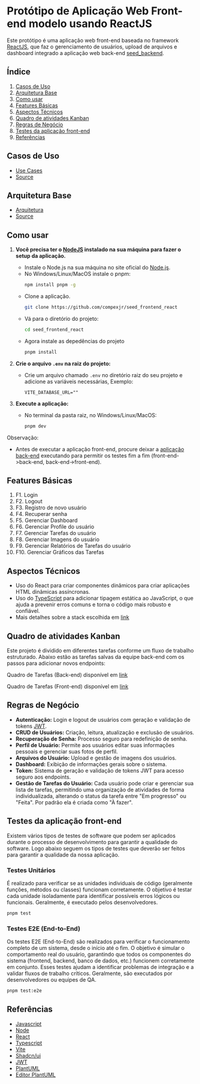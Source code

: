 # Protótipo de Aplicação Web Front-end modelo usando ReactJS

Este protótipo é uma aplicação web front-end baseada no framework [ReactJS](https://en.wikipedia.org/wiki/React_(software)), que faz o gerenciamento de usuários, upload de arquivos e dashboard integrado a aplicação web back-end [seed_backend](https://github.com/compexjr/seed_backend).

## Índice

1. [Casos de Uso](#casos-de-uso)
2. [Arquitetura Base](#arquitetura-base)
3. [Como usar](#como-usar)
4. [Features Básicas](#features-básicas)
5. [Aspectos Técnicos](#aspectos-técnicos)
6. [Quadro de atividades Kanban](#quadro-de-atividades-kanban)
7. [Regras de Negócio](#regras-de-negócio)
8. [Testes da aplicação front-end](#testes-da-aplicação-front-end)
9. [Referências](#referências)

## Casos de Uso

* [Use Cases](https://github.com/compexjr/seed_frontend_react/blob/master/docs/imagens/usecases.png)
* [Source](https://github.com/compexjr/seed_frontend_react/blob/master/docs/usecases.puml)

## Arquitetura Base

* [Arquitetura](https://github.com/compexjr/seed_frontend_react/blob/master/docs/imagens/arquitetura.png)
* [Source](https://github.com/compexjr/seed_frontend_react/blob/master/docs/arquitetura.puml)

## Como usar

1. **Você precisa ter o [NodeJS](https://en.wikipedia.org/wiki/Node.js) instalado na sua máquina para fazer o setup da aplicação.**
   - Instale o Node.js na sua máquina no site oficial do [Node.js](https://nodejs.org/en).
   - No Windows/Linux/MacOS instale o pnpm:
     ```bash
     npm install pnpm -g
     ```
   - Clone a aplicação.
     ```bash
     git clone https://github.com/compexjr/seed_frontend_react
     ```
   - Vá para o diretório do projeto:
     ```bash
     cd seed_frontend_react
     ```
   - Agora instale as depedências do projeto
     ```bash
     pnpm install
     ```

2. **Crie o arquivo `.env` na raiz do projeto:**
   - Crie um arquivo chamado `.env` no diretório raiz do seu projeto e adicione as variáveis necessárias, Exemplo:
     ```
     VITE_DATABASE_URL=""
     ```

3. **Execute a aplicação:**
   - No terminal da pasta raiz, no Windows/Linux/MacOS:
     ```bash
     pnpm dev
     ```
Observação:
- Antes de executar a aplicação front-end, procure deixar a [aplicação back-end](https://github.com/compexjr/seed_backend) executando para permitir os testes fim a fim (front-end->back-end, back-end->front-end).

## Features Básicas

1. F1. Login
2. F2. Logout
3. F3. Registro de novo usuário
4. F4. Recuperar senha
5. F5. Gerenciar Dashboard
6. F6. Gerenciar Profile do usuário
7. F7. Gerenciar Tarefas do usuário
8. F8. Gerenciar Imagens do usuário
9. F9. Gerenciar Relatórios de Tarefas do usuário
10. F10. Gerenciar Gráficos das Tarefas

## Aspectos Técnicos

- Uso do React para criar componentes dinâmicos para criar aplicações HTML dinâmicas assíncronas.
- Uso do [TypeScript](https://en.wikipedia.org/wiki/TypeScript) para adicionar tipagem estática ao JavaScript, o que ajuda a prevenir erros comuns e torna o código mais robusto e confiável.
- Mais detalhes sobre a stack escolhida em [link](https://github.com/compexjr/seed_frontend_react/blob/master/stack.md)

## Quadro de atividades Kanban

Este projeto é dividido em diferentes tarefas conforme um fluxo de trabalho estruturado. Abaixo estão as tarefas salvas da equipe back-end com os passos para adicionar novos endpoints:

Quadro de Tarefas (Back-end) disponível em [link](https://github.com/orgs/compexjr/projects/1)

Quadro de Tarefas (Front-end) disponível em [link](https://github.com/orgs/compexjr/projects/5)

## Regras de Negócio

- **Autenticação:** Login e logout de usuários com geração e validação de tokens [JWT](https://en.wikipedia.org/wiki/JSON_Web_Token).
- **CRUD de Usuários:** Criação, leitura, atualização e exclusão de usuários.
- **Recuperação de Senha:** Processo seguro para redefinição de senha.
- **Perfil de Usuário:** Permite aos usuários editar suas informações pessoais e gerenciar suas fotos de perfil.
- **Arquivos do Usuário:** Upload e gestão de imagens dos usuários.
- **Dashboard:** Exibição de informações gerais sobre o sistema.
- **Token:** Sistema de geração e validação de tokens JWT para acesso seguro aos endpoints.
- **Gestão de Tarefas do Usuário:** Cada usuário pode criar e gerenciar sua lista de tarefas, permitindo uma organização de atividades de forma individualizada, alterando o status da tarefa entre "Em progresso" ou "Feita". Por padrão ela é criada como "À fazer".

## Testes da aplicação front-end

Existem vários tipos de testes de software que podem ser aplicados durante o processo de desenvolvimento para garantir a qualidade do software. Logo abaixo seguem os tipos de testes que deverão ser feitos para garantir a qualidade da nossa aplicação.

### Testes Unitários

É realizado para verificar se as unidades individuais de código (geralmente funções, métodos ou classes) funcionam corretamente. O objetivo é testar cada unidade isoladamente para identificar possíveis erros lógicos ou funcionais. Geralmente, é executado pelos desenvolvedores.

```bash
pnpm test
```

### Testes E2E (End-to-End)

Os testes E2E (End-to-End) são realizados para verificar o funcionamento completo de um sistema, desde o início até o fim. O objetivo é simular o comportamento real do usuário, garantindo que todos os componentes do sistema (frontend, backend, banco de dados, etc.) funcionem corretamente em conjunto. Esses testes ajudam a identificar problemas de integração e a validar fluxos de trabalho críticos. Geralmente, são executados por desenvolvedores ou equipes de QA.

```bash
pnpm test:e2e
```

## Referências

* [Javascript](https://en.wikipedia.org/wiki/JavaScript)
* [Node](https://nodejs.org/en)
* [React](https://react.dev)
* [Typescript](https://www.typescriptlang.org/)
* [Vite](https://vite.dev/)
* [Shadcn/ui](https://ui.shadcn.com/)
* [JWT](https://jwt.io)
* [PlantUML](https://plantuml.com)
* [Editor PlantUML](https://plantuml-editor.kkeisuke.com)
